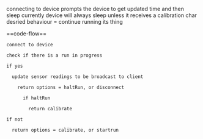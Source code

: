 connecting to device prompts the device to get updated time and then sleep
currently device will always sleep unless it receives a calibration char
desried behaviour = continue running its thing

==code-flow==

    connect to device

    check if there is a run in progress

    if yes

      update sensor readings to be broadcast to client

        return options = haltRun, or disconnect

          if haltRun

            return calibrate

    if not

      return options = calibrate, or startrun